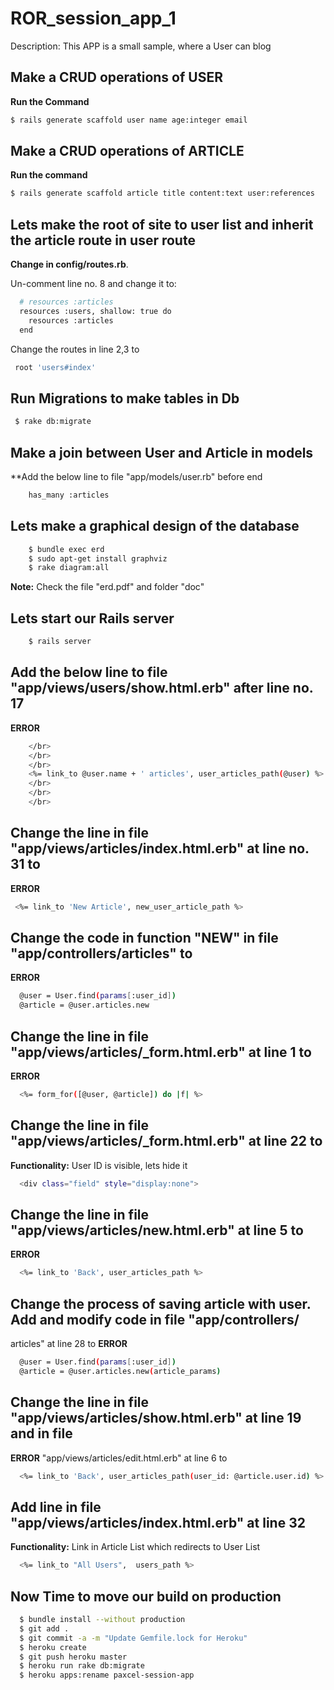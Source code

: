 # ROR_session_app_1

Description: This APP is a small sample, where a User can blog

## Make a CRUD operations of USER

**Run the Command**
```sh
$ rails generate scaffold user name age:integer email
```

## Make a CRUD operations of ARTICLE

**Run the command**

```sh
$ rails generate scaffold article title content:text user:references
```


## Lets make the root of site to user list and inherit the article route in user route

**Change in config/routes.rb**. 

Un-comment line no. 8 and change it to:
```sh
  # resources :articles
  resources :users, shallow: true do
    resources :articles
  end
```

Change the routes in line 2,3 to 
```sh
 root 'users#index'
```


## Run Migrations to make tables in Db

```sh
 $ rake db:migrate
```

## Make a join between User and Article in models

**Add the below line to file "app/models/user.rb" before end

```sh
 	has_many :articles
```

## Lets make a graphical design of the database

```sh
 	$ bundle exec erd
 	$ sudo apt-get install graphviz
 	$ rake diagram:all
```

**Note:** Check the file "erd.pdf" and folder "doc"

## Lets start our Rails server

```sh
 	$ rails server
```


## Add the below line to file "app/views/users/show.html.erb" after line no. 17
**ERROR**
```sh
 	</br>
	</br>
	</br>
	<%= link_to @user.name + ' articles', user_articles_path(@user) %>
	</br>
	</br>
	</br>
```

## Change the line in file "app/views/articles/index.html.erb" at line no. 31 to 
**ERROR**
```sh
 <%= link_to 'New Article', new_user_article_path %>
```


## Change the code in function "NEW" in file "app/controllers/articles" to 
**ERROR**
```sh
  @user = User.find(params[:user_id])
  @article = @user.articles.new
```


## Change the line in file "app/views/articles/_form.html.erb" at line 1 to 
**ERROR**
```sh
  <%= form_for([@user, @article]) do |f| %>
```


## Change the line in file "app/views/articles/_form.html.erb" at line 22 to 
**Functionality:** User ID is visible, lets hide it
```sh
  <div class="field" style="display:none">
```


## Change the line in file "app/views/articles/new.html.erb" at line 5 to 
**ERROR**
```sh
  <%= link_to 'Back', user_articles_path %>
```

## Change the process of saving article with user. Add and modify code in file "app/controllers/
articles" at line 28 to
**ERROR**

```sh
  @user = User.find(params[:user_id])
  @article = @user.articles.new(article_params)
```

## Change the line in file "app/views/articles/show.html.erb" at line 19 and in file 
**ERROR**
"app/views/articles/edit.html.erb" at line 6 to 
```sh
  <%= link_to 'Back', user_articles_path(user_id: @article.user.id) %>
```


## Add line in file "app/views/articles/index.html.erb" at line 32
**Functionality:** Link in Article List which redirects to User List
```sh
  <%= link_to "All Users",  users_path %>
```

## Now Time to move our build on production
```sh
  $ bundle install --without production
  $ git add .
  $ git commit -a -m "Update Gemfile.lock for Heroku"
  $ heroku create
  $ git push heroku master
  $ heroku run rake db:migrate
  $ heroku apps:rename paxcel-session-app
```


